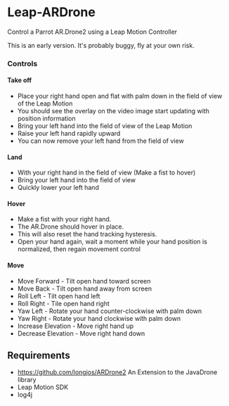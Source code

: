 Leap-ARDrone
============

Control a Parrot AR.Drone2 using a Leap Motion Controller

This is an early version. It's probably buggy, fly at your own risk.

### Controls

#### Take off
* Place your right hand open and flat with palm down in the field of view of the Leap Motion
* You should see the overlay on the video image start updating with position information
* Bring your left hand into the field of view of the Leap Motion
* Raise your left hand rapidly upward
* You can now remove your left hand from the field of view

#### Land
* With your right hand in the field of view (Make a fist to hover)
* Bring your left hand into the field of view
* Quickly lower your left hand

#### Hover
* Make a fist with your right hand.
* The AR.Drone should hover in place.
* This will also reset the hand tracking hysteresis.
* Open your hand again, wait a moment while your hand position is normalized, then regain movement control

#### Move
* Move Forward - Tilt open hand toward screen
* Move Back - Tilt open hand away from screen
* Roll Left - Tilt open hand left
* Roll Right - Tile open hand right
* Yaw Left - Rotate your hand counter-clockwise with palm down
* Yaw Right - Rotate your hand clockwise with palm down
* Increase Elevation - Move right hand up
* Decrease Elevation - Move right hand down


## Requirements

* https://github.com/longjos/ARDrone2  An Extension to the JavaDrone library
* Leap Motion SDK
* log4j
